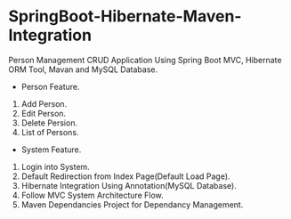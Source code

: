 # SpringBoot-Hibernate-Maven-Integration
Person Management CRUD Application Using Spring Boot MVC, Hibernate ORM Tool, Mavan and MySQL Database.  

* Person Feature. 
1. Add Person.
2. Edit Person.
3. Delete Persion.
4. List of Persons.

* System Feature. 
1. Login into System.
2. Default Redirection from Index Page(Default Load Page).
3. Hibernate Integration Using Annotation(MySQL Database).
4. Follow MVC System Architecture Flow.
5. Maven Dependancies Project for Dependancy Management.
